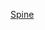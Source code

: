 [Spine](https://c8.alamy.com/comp/F2C45N/vertebral-column-with-names-and-numbers-of-the-vertebras-lateral-view-F2C45N.jpg)
